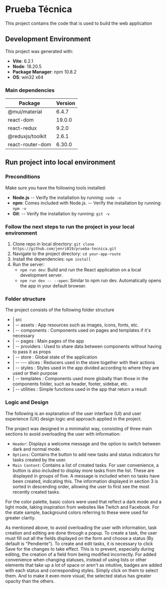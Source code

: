 # Prueba Técnica
This project contains the code that is used to build the web application

## Development Environment

This project was generated with:

- **Vite**: 6.2.1
- **Node**: 18.20.5
- **Package Manager**: npm 10.8.2
- **OS**: win32 x64

### Main dependencies

| Package             | Version |
|---------------------|---------|
| @mui/material       | 6.4.7   |
| react-dom           | 19.0.0  |
| react-redux         | 9.2.0   |
| @reduxjs/toolkit    | 2.6.1   |
| react-router-dom    | 6.30.0  |

## Run project into local environment
### Preconditions
Make sure you have the following tools installed:

- **Node.js**
-- Verify the installation by running: `node -v`
- **npm**: Comes included with Node.js.
-- Verify the installation by running: `npm -v`
- **Git**:
-- Verify the installation by running: `git -v`

### Follow the next steps to run the project in your local environment
1. Clone repo in local directory: `git clone https://github.com/jenri019/prueba-tecnica.git`
2. Navigate to the project directory: `cd your-app-route`
3. Install the dependencies: `npm install`
4. Run the server:
    * `npm run dev`: Build and run the React application on a local development server.
    * `npm run dev -- --open`: Similar to npm run dev. Automatically opens the app in your default browser.

### Folder structure
The project consists of the following folder structure

- | src             
- | -- assets : App resources such as images, icons, fonts, etc.
- | -- components : Components used on pages and templates if it's necessary
- | -- pages : Main pages of the app
- | -- providers : Used to share data between components without having to pass it as props
- | -- store : Global state of the application
- | -- --- slices : Reducers used in the store together with their actions
- | -- styles : Styles used in the app divided according to where they are used or their purpose
- | -- templates : Components used more globally than those in the components folder, such as header, footer, sidebar, etc.
- | -- utilities : Simple functions used in the app that return a result

### Logic and Design
The following is an explanation of the user interface (UI) and user experience (UX) design logic and approach applied in the project.

The project was designed in a minimalist way, consisting of three main sections to avoid overloading the user with information:
* `Header`: Displays a welcome message and the option to switch between dark and normal mode.
* `Options`: Contains the button to add new tasks and status indicators for tasks created by the user.
* `Main Content`: Contains a list of created tasks. For user convenience, a button is also included to display more tasks from the list. These are displayed in groups of five. A message is included when no tasks have been created, indicating this.
The information displayed in section 3 is sorted in descending order, allowing the user to first see the most recently created tasks.

For the color palette, basic colors were used that reflect a dark mode and a light mode, taking inspiration from websites like Twitch and Facebook.
For the state sample, background colors referring to these were used for greater clarity.

As mentioned above, to avoid overloading the user with information, task creation and editing are done through a popup.
To create a task, the user must fill out all the fields displayed on the form and choose a status (By default is "Pendiente").
To create and edit tasks, it is necessary to click Save for the changes to take effect. This is to prevent, especially during editing, the creation of a field from being modified incorrectly.
For added convenience when changing statuses, instead of using lists or other elements that take up a lot of space or aren't as intuitive, badges are added with each status and corresponding styles. Simply click on them to select them. And to make it even more visual, the selected status has greater opacity than the others.